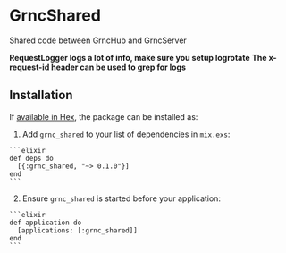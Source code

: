 # GrncShared

Shared code between GrncHub and GrncServer

**RequestLogger logs a lot of info, make sure you setup logrotate**
**The x-request-id header can be used to grep for logs**

## Installation

If [available in Hex](https://hex.pm/docs/publish), the package can be installed as:

  1. Add `grnc_shared` to your list of dependencies in `mix.exs`:

    ```elixir
    def deps do
      [{:grnc_shared, "~> 0.1.0"}]
    end
    ```

  2. Ensure `grnc_shared` is started before your application:

    ```elixir
    def application do
      [applications: [:grnc_shared]]
    end
    ```

